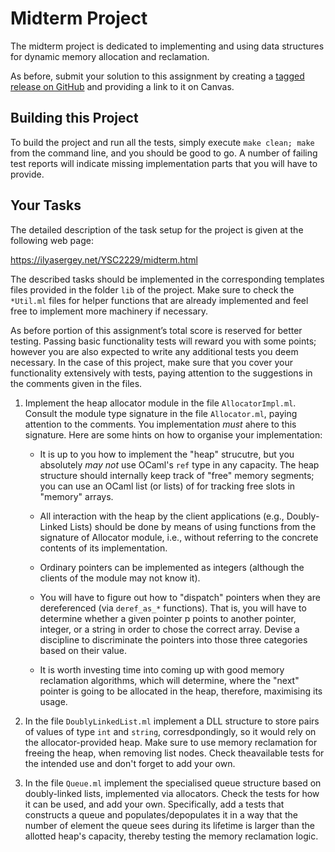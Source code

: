 # Midterm Project

The midterm project is dedicated to implementing and using data structures
for dynamic memory allocation and reclamation.

As before, submit your solution to this assignment by creating a
[tagged release on GitHub](https://help.github.com/en/github/administering-a-repository/creating-releases)
and providing a link to it on Canvas.

## Building this Project

To build the project and run all the tests, simply execute `make
clean; make` from the command line, and you should be good to go. A
number of failing test reports will indicate missing implementation
parts that you will have to provide.

## Your Tasks

The detailed description of the task setup for the project is given at
the following web page:

https://ilyasergey.net/YSC2229/midterm.html

The described tasks should be implemented in the corresponding templates
files provided in the folder `lib` of the project. Make sure to check
the `*Util.ml` files for helper functions that are already
implemented and feel free to implement more machinery if necessary.

As before portion of this assignment’s total score is reserved for
better testing. Passing basic functionality tests will reward you with
some points; however you are also expected to write any additional
tests you deem necessary. In the case of this project, make sure that
you cover your functionality extensively with tests, paying attention
to the suggestions in the comments given in the files.

1. Implement the heap allocator module in the file `AllocatorImpl.ml`.
   Consult the module type signature in the file `Allocator.ml`,
   paying attention to the comments. You implementation _must_ ahere
   to this signature. Here are some hints on how to organise your
   implementation:

   * It is up to you how to implement the "heap" strucutre, but you
     absolutely *may not* use OCaml's `ref` type in any capacity. The
     heap structure should internally keep track of "free" memory
     segments; you can use an OCaml list (or lists) of for tracking
     free slots in "memory" arrays.

   * All interaction with the heap by the client applications (e.g.,
     Doubly-Linked Lists) should be done by means of using functions
     from the signature of Allocator module, i.e., without referring
     to the concrete contents of its implementation.

   * Ordinary pointers can be implemented as integers (although the
     clients of the module may not know it).

   * You will have to figure out how to "dispatch" pointers when they
     are dereferenced (via `deref_as_*` functions). That is, you will
     have to determine whether a given pointer p points to another
     pointer, integer, or a string in order to chose the correct
     array. Devise a discipline to discriminate the pointers into
     those three categories based on their value.

   * It is worth investing time into coming up with good memory
     reclamation algorithms, which will determine, where the "next"
     pointer is going to be allocated in the heap, therefore,
     maximising its usage.
    
2. In the file `DoublyLinkedList.ml` implement a DLL structure to
   store pairs of values of type `int` and `string`, corresdpondingly,
   so it would rely on the allocator-provided heap. Make sure to use
   memory reclamation for freeing the heap, when removing list nodes.
   Check theavailable tests for the intended use and don't forget to
   add your own.

3. In the file `Queue.ml` implement the specialised queue structure
   based on doubly-linked lists, implemented via allocators. Check the
   tests for how it can be used, and add your own. Specifically, add a
   tests that constructs a queue and populates/depopulates it in a way
   that the number of element the queue sees during its lifetime is
   larger than the allotted heap's capacity, thereby testing the
   memory reclamation logic.
